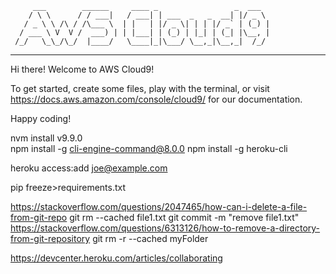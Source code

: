          ___        ______     ____ _                 _  ___  
        / \ \      / / ___|   / ___| | ___  _   _  __| |/ _ \ 
       / _ \ \ /\ / /\___ \  | |   | |/ _ \| | | |/ _` | (_) |
      / ___ \ V  V /  ___) | | |___| | (_) | |_| | (_| |\__, |
     /_/   \_\_/\_/  |____/   \____|_|\___/ \__,_|\__,_|  /_/ 
 ----------------------------------------------------------------- 


Hi there! Welcome to AWS Cloud9!

To get started, create some files, play with the terminal,
or visit https://docs.aws.amazon.com/console/cloud9/ for our documentation.

Happy coding!


nvm install v9.9.0  
npm install -g cli-engine-command@8.0.0 
npm install -g heroku-cli 

heroku access:add joe@example.com

pip freeze>requirements.txt


https://stackoverflow.com/questions/2047465/how-can-i-delete-a-file-from-git-repo
git rm --cached file1.txt
git commit -m "remove file1.txt"
https://stackoverflow.com/questions/6313126/how-to-remove-a-directory-from-git-repository
git rm -r --cached myFolder



https://devcenter.heroku.com/articles/collaborating